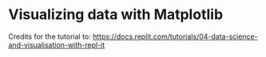 # Visualizing data with Matplotlib

Credits for the tutorial to: https://docs.replit.com/tutorials/04-data-science-and-visualisation-with-repl-it